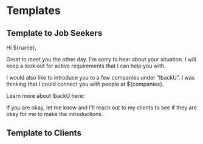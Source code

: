 # Templates

## Template to Job Seekers

Hi ${name},

Great to meet you the other day. I'm sorry to hear about your situation. I will keep a look out for active requirements that I can help you with. 

I would also like to introduce you to a few companies under “IbackU”. I was thinking that I could connect you with people at ${companies}. 

Learn more about IbackU here: 

If you are okay, let me know and I'll reach out to my clients to see if they are okay for me to make the introductions.

## Template to Clients

